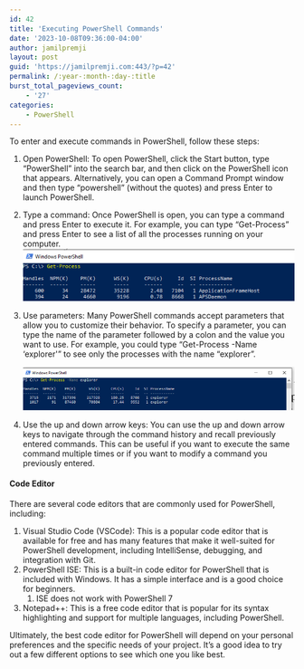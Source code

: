 ```yaml
---
id: 42
title: 'Executing PowerShell Commands'
date: '2023-10-08T09:36:00-04:00'
author: jamilpremji
layout: post
guid: 'https://jamilpremji.com:443/?p=42'
permalink: /:year-:month-:day-:title
burst_total_pageviews_count:
    - '27'
categories:
    - PowerShell
---
```


To enter and execute commands in PowerShell, follow these steps:

1. Open PowerShell: To open PowerShell, click the Start button, type “PowerShell” into the search bar, and then click on the PowerShell icon that appears. Alternatively, you can open a Command Prompt window and then type “powershell” (without the quotes) and press Enter to launch PowerShell.
2. Type a command: Once PowerShell is open, you can type a command and press Enter to execute it. For example, you can type “Get-Process” and press Enter to see a list of all the processes running on your computer.
	   ![](assets/images/2022-12-Get-Process.png)


3. Use parameters: Many PowerShell commands accept parameters that allow you to customize their behavior. To specify a parameter, you can type the name of the parameter followed by a colon and the value you want to use. For example, you could type “Get-Process -Name ‘explorer'” to see only the processes with the name “explorer”.

	![](assets/images/2022-12-Get-ProcessParam.png)
1. Use the up and down arrow keys: You can use the up and down arrow keys to navigate through the command history and recall previously entered commands. This can be useful if you want to execute the same command multiple times or if you want to modify a command you previously entered.

#### Code Editor

There are several code editors that are commonly used for PowerShell, including:

1. Visual Studio Code (VSCode): This is a popular code editor that is available for free and has many features that make it well-suited for PowerShell development, including IntelliSense, debugging, and integration with Git.
2. PowerShell ISE: This is a built-in code editor for PowerShell that is included with Windows. It has a simple interface and is a good choice for beginners. 
    1. ISE does not work with PowerShell 7
3. Notepad++: This is a free code editor that is popular for its syntax highlighting and support for multiple languages, including PowerShell.

Ultimately, the best code editor for PowerShell will depend on your personal preferences and the specific needs of your project. It’s a good idea to try out a few different options to see which one you like best.